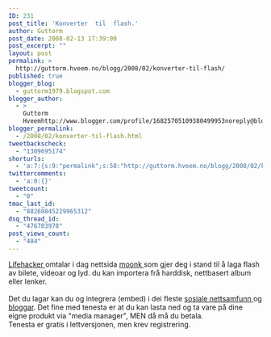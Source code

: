 ```yaml
---
ID: 231
post_title: 'Konverter  til  flash.'
author: Guttorm
post_date: 2008-02-13 17:39:00
post_excerpt: ""
layout: post
permalink: >
  http://guttorm.hveem.no/blogg/2008/02/konverter-til-flash/
published: true
blogger_blog:
  - guttorm1979.blogspot.com
blogger_author:
  - >
    Guttorm
    Hveemhttp://www.blogger.com/profile/16825705109380499953noreply@blogger.com
blogger_permalink:
  - /2008/02/konverter-til-flash.html
tweetbackscheck:
  - "1309695174"
shorturls:
  - 'a:7:{s:9:"permalink";s:58:"http://guttorm.hveem.no/blogg/2008/02/konverter-til-flash/";s:7:"tinyurl";s:25:"http://tinyurl.com/at2v2e";s:4:"isgd";s:17:"http://is.gd/gUYw";s:5:"bitly";s:20:"http://bit.ly/2B7a23";s:5:"snipr";s:22:"http://snipr.com/akre3";s:5:"snurl";s:22:"http://snurl.com/akre3";s:7:"snipurl";s:24:"http://snipurl.com/akre3";}'
twittercomments:
  - 'a:0:{}'
tweetcount:
  - "0"
tmac_last_id:
  - "88260845229965312"
dsq_thread_id:
  - "476703978"
post_views_count:
  - "484"
---
```

<a href="http://lifehacker.com/355915/convert-media-files-to-embeddable-flash-with-moonk">Lifehacker </a>omtalar i dag nettsida <a href="http://moonk.com/">moonk </a>som gjer deg i stand til å laga flash av bilete, videoar og lyd. du kan importera frå harddisk, nettbasert album eller lenker.<br /><br />Det du lagar kan du og integrera (embed) i dei fleste <a href="http://no.wikipedia.org/wiki/Nettsamfunn">sosiale nettsamfunn </a>og <a href="http://no.wikipedia.org/wiki/Blogg">bloggar</a>. Det fine med tenesta er at du kan lasta ned og ta vare på dine eigne produkt via "media manager", MEN då må du betala.<br />Tenesta er gratis i lettversjonen, men krev registrering.